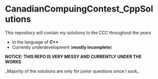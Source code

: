 # CanadianCompuingContest_CppSolutions

This repository will contain *my* solutions to the CCC throughout the years
- In the language of ***C++***
- Currently underdevelopment (**mostly incomplete**)

**NOTICE: THIS REPO IS VERY MESSY AND CURRENTLY UNDER THE WORKS**
<p style="font_size:50%">
  _Majority of the solutions are only for junior questions since I suck_
</p>
